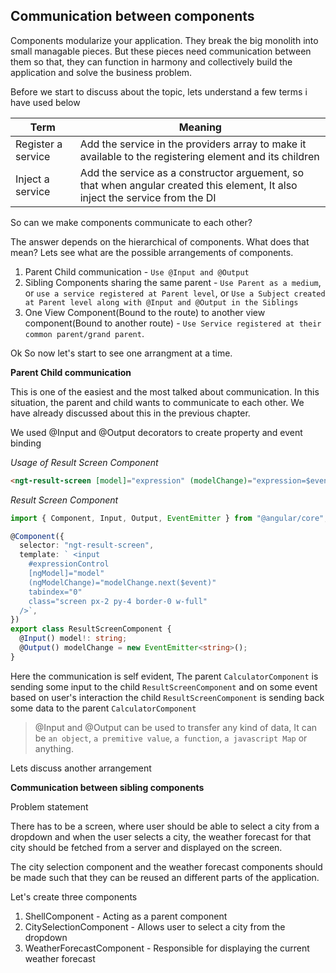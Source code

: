 ## Communication between components

Components modularize your application. They break the big monolith into small managable pieces. But these pieces need communication between them so that, they can function in harmony and collectively build the application and solve the business problem.

Before we start to discuss about the topic, lets understand a few terms i have used below

| Term               | Meaning                                                                                                                       |
| ------------------ | ----------------------------------------------------------------------------------------------------------------------------- |
| Register a service | Add the service in the providers array to make it available to the registering element and its children                       |
| Inject a service   | Add the service as a constructor arguement, so that when angular created this element, It also inject the service from the DI |
So can we make components communicate to each other?

The answer depends on the hierarchical of components. What does that mean? Lets see what are the possible arrangements of components.

1. Parent Child communication - `Use @Input and @Output`
2. Sibling Components sharing the same parent - `Use Parent as a medium`, or `use a service registered at Parent level`, or `Use a Subject created at Parent level along with @Input and @Output in the Siblings`
3. One View Component(Bound to the route) to another view component(Bound to another route) - `Use Service registered at their common parent/grand parent`.

Ok So now let's start to see one arrangment at a time.

**Parent Child communication**

This is one of the easiest and the most talked about communication. In this situation, the parent and child wants to communicate to each other. We have already discussed about this in the previous chapter.

We used @Input and @Output decorators to create property and event binding

*Usage of Result Screen Component*

```html 
<ngt-result-screen [model]="expression" (modelChange)="expression=$event"></ngt-result-screen>
```

*Result Screen Component*
```ts
import { Component, Input, Output, EventEmitter } from "@angular/core";

@Component({
  selector: "ngt-result-screen",
  template: ` <input
    #expressionControl
    [ngModel]="model"
    (ngModelChange)="modelChange.next($event)"
    tabindex="0"
    class="screen px-2 py-4 border-0 w-full"
  />`,
})
export class ResultScreenComponent {
  @Input() model!: string;
  @Output() modelChange = new EventEmitter<string>();
}
```

Here the communication is self evident, The parent `CalculatorComponent` is sending some input to the child `ResultScreenComponent` and on some event based on user's interaction the child `ResultScreenComponent` is sending back some data to the parent `CalculatorComponent`

> @Input and @Output can be used to transfer any kind of data, It can be `an object`, `a premitive value`, `a function`, `a javascript Map` or anything.

Lets discuss another arrangement

**Communication between sibling components**

Problem statement

There has to be a screen, where user should be able to select a city from a dropdown and when the user selects a city, the weather forecast for that city should be fetched from a server and displayed on the screen.

The city selection component and the weather forecast components should be made such that they can be reused an different parts of the application.

Let's create three components

1. ShellComponent -  Acting as a parent component
2. CitySelectionComponent - Allows user to select a city from the dropdown
3. WeatherForecastComponent - Responsible for displaying the current weather forecast

